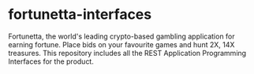 # fortunetta-interfaces
Fortunetta, the world's leading crypto-based gambling application for earning fortune. Place bids on your favourite games and hunt 2X, 14X treasures. This repository includes all the REST Application Programming Interfaces for the product.
